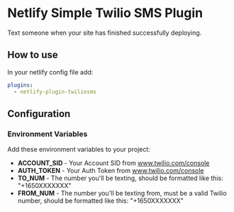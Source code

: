 # Netlify Simple Twilio SMS Plugin

Text someone when your site has finished successfully deploying.

## How to use

In your netlify config file add:

```yml
plugins:
  - netlify-plugin-twiliosms
```

## Configuration

### Environment Variables

Add these environment variables to your project:

- **ACCOUNT_SID** - Your Account SID from www.twilio.com/console
- **AUTH_TOKEN** - Your Auth Token from www.twilio.com/console
- **TO_NUM** - The number you'll be texting, should be formatted like this: "+1650XXXXXXX"
- **FROM_NUM** - The number you'll be texting from, must be a valid Twilio number, should be formatted like this: "+1650XXXXXXX"
